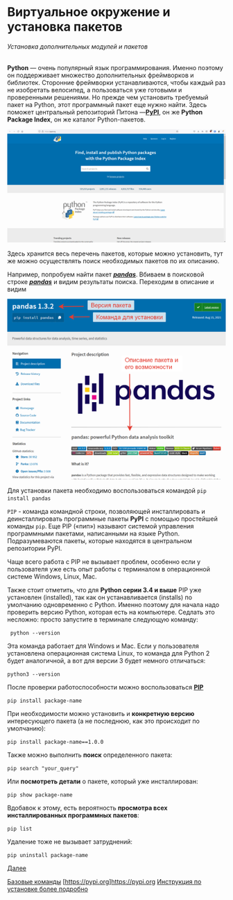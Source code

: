 

# Виртуальное окружение и установка пакетов

###### Установка дополнительных модулей и пакетов

**Python** — очень популярный язык программирования. Именно поэтому он поддерживает множество дополнительных фреймворков и  библиотек. Сторонние фреймворки устанавливаются, чтобы каждый раз не  изобретать велосипед, а пользоваться уже готовыми и проверенными  решениями. Но прежде чем установить требуемый пакет на Python, этот  программный пакет еще нужно найти. Здесь поможет центральный репозиторий Питона —[**PyPI**](https://pypi.org/), он же **Python Package Index**, он же каталог Python-пакетов.

![Главная страница сайта](./image/2021-09-06_09-24-53.png)



Здесь хранится весь перечень пакетов, которые можно установить, тут же можно осуществлять поиск необходимых пакетов по их описанию.

Например, попробуем найти пакет ***<u>pandas</u>***. Вбиваем в поисковой строке ***<u>pandas**</u>* и видим результаты поиска. Переходим в описание и видим

![](./image/2021-09-06_09-45-38.png)

Для установки пакета необходимо воспользоваться командой `pip install pandas`

`PIP` - команда командной строки, позволяющей инсталлировать и деинсталлировать программные пакеты **PyPI** с помощью простейшей команды `pip`. Еще PIP («пип») называют системой управления программными пакетами,  написанными на языке Python. Подразумеваются пакеты, которые находятся в центральном репозитории PyPI.

Чаще всего работа с PIP не вызывает проблем, особенно если у  пользователя уже есть опыт работы с терминалом в операционной системе  Windows, Linux, Mac.

Также стоит отметить, что для **Python серии 3.4 и выше** PIP уже установлен (installed), так как он устанавливается (installs)  по умолчанию одновременно с Python. Именно поэтому для начала надо  проверить версию Python, которая есть на компьютере. Седлать это  несложно: просто запустите в терминале следующую команду:

```
 python --version
```

Эта команда работает для Windows и Mac. Если у пользователя  установлена операционная система Linux, то команда для Python 2 будет  аналогичной, а вот для версии 3 будет немного отличаться:

```
python3 --version
```

После проверки работоспособности можно воспользоваться <u>**PIP**</u>

```
pip install package-name
```

При необходимости можно установить и **конкретную версию** интересующего пакета (а не последнюю, как это происходит по умолчанию):

```
pip install package-name==1.0.0
```

Также можно выполнить **поиск** определенного пакета:

```
pip search "your_query"
```

Или **посмотреть детали** о пакете, который уже инсталлирован:

```
pip show package-name
```

Вдобавок к этому, есть вероятность **просмотра всех инсталлированных программных пакетов**:

```
pip list
```

Удаление тоже не вызывает затруднений:

```
pip uninstall package-name
```

[Далее](./pyenv.md)

[Базовые команды](https://otus.ru/journal/ustanovka-pip-na-python-3-bazovye-komandy/)
[https://pypi.org]https://pypi.org
[Инструкция по установке более подробно](https://dataenginer.ru/?p=8348)

